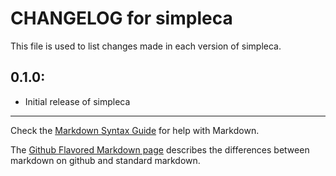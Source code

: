 # CHANGELOG for simpleca

This file is used to list changes made in each version of simpleca.

## 0.1.0:

* Initial release of simpleca

- - - 
Check the [Markdown Syntax Guide](http://daringfireball.net/projects/markdown/syntax) for help with Markdown.

The [Github Flavored Markdown page](http://github.github.com/github-flavored-markdown/) describes the differences between markdown on github and standard markdown.
